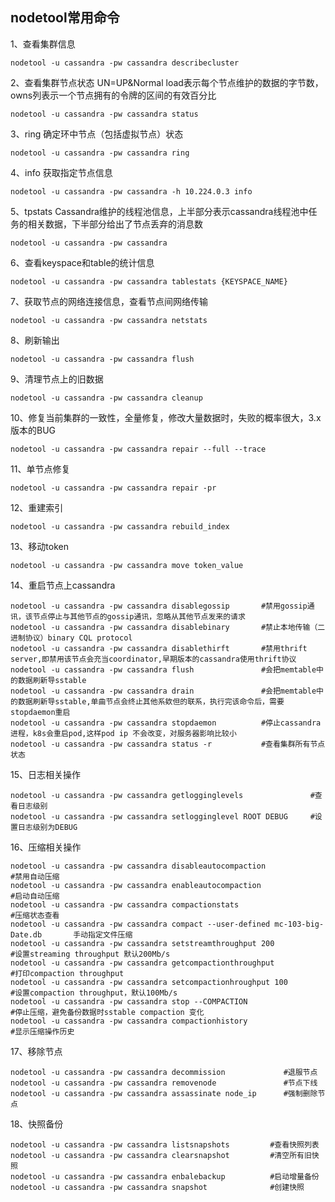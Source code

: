 nodetool常用命令
---

1、查看集群信息
```
nodetool -u cassandra -pw cassandra describecluster
```

2、查看集群节点状态
UN=UP&Normal  load表示每个节点维护的数据的字节数，owns列表示一个节点拥有的令牌的区间的有效百分比
```
nodetool -u cassandra -pw cassandra status
```

3、ring 确定环中节点（包括虚拟节点）状态
```
nodetool -u cassandra -pw cassandra ring
```

4、info 获取指定节点信息
```
nodetool -u cassandra -pw cassandra -h 10.224.0.3 info
```

5、tpstats Cassandra维护的线程池信息，上半部分表示cassandra线程池中任务的相关数据，下半部分给出了节点丢弃的消息数
```
nodetool -u cassandra -pw cassandra
```

6、查看keyspace和table的统计信息
```
nodetool -u cassandra -pw cassandra tablestats {KEYSPACE_NAME}
```

7、获取节点的网络连接信息，查看节点间网络传输
```
nodetool -u cassandra -pw cassandra netstats
```

8、刷新输出
```
nodetool -u cassandra -pw cassandra flush
```

9、清理节点上的旧数据
```
nodetool -u cassandra -pw cassandra cleanup
```

10、修复当前集群的一致性，全量修复，修改大量数据时，失败的概率很大，3.x版本的BUG
```
nodetool -u cassandra -pw cassandra repair --full --trace
```

11、单节点修复
```
nodetool -u cassandra -pw cassandra repair -pr
```

12、重建索引
```
nodetool -u cassandra -pw cassandra rebuild_index
```

13、移动token
```
nodetool -u cassandra -pw cassandra move token_value
```

14、重启节点上cassandra
```
nodetool -u cassandra -pw cassandra disablegossip       #禁用gossip通讯，该节点停止与其他节点的gossip通讯，忽略从其他节点发来的请求
nodetool -u cassandra -pw cassandra disablebinary       #禁止本地传输（二进制协议）binary CQL protocol
nodetool -u cassandra -pw cassandra disablethirft       #禁用thrift server,即禁用该节点会充当coordinator,早期版本的cassandra使用thrift协议
nodetool -u cassandra -pw cassandra flush               #会把memtable中的数据刷新导sstable
nodetool -u cassandra -pw cassandra drain               #会把memtable中的数据刷新导sstable,单曲节点会终止其他系欸但的联系，执行完该命令后，需要stopdaemon重启
nodetool -u cassandra -pw cassandra stopdaemon          #停止cassandra进程，k8s会重启pod,这样pod ip 不会改变，对服务器影响比较小
nodetool -u cassandra -pw cassandra status -r           #查看集群所有节点状态
```

15、日志相关操作
```
nodetool -u cassandra -pw cassandra getlogginglevels               #查看日志级别
nodetool -u cassandra -pw cassandra setlogginglevel ROOT DEBUG     #设置日志级别为DEBUG
```

16、压缩相关操作
```
nodetool -u cassandra -pw cassandra disableautocompaction             #禁用自动压缩
nodetool -u cassandra -pw cassandra enableautocompaction              #启动自动压缩
nodetool -u cassandra -pw cassandra compactionstats                   #压缩状态查看
nodetool -u cassandra -pw cassandra compact --user-defined mc-103-big-Date.db       手动指定文件压缩
nodetool -u cassandra -pw cassandra setstreamthroughput 200           #设置streaming throughput 默认200Mb/s
nodetool -u cassandra -pw cassandra getcompactionthroughput           #打印compaction throughput
nodetool -u cassandra -pw cassandra setcompactionhroughput 100        #设置compaction throughput，默认100Mb/s
nodetool -u cassandra -pw cassandra stop --COMPACTION                 #停止压缩，避免备份数据时sstable compaction 变化
nodetool -u cassandra -pw cassandra compactionhistory                 #显示压缩操作历史
```

17、移除节点
```
nodetool -u cassandra -pw cassandra decommission             #退服节点
nodetool -u cassandra -pw cassandra removenode               #节点下线
nodetool -u cassandra -pw cassandra assassinate node_ip      #强制删除节点
```
18、快照备份
```
nodetool -u cassandra -pw cassandra listsnapshots         #查看快照列表
nodetool -u cassandra -pw cassandra clearsnapshot         #清空所有旧快照
nodetool -u cassandra -pw cassandra enbalebackup          #启动增量备份
nodetool -u cassandra -pw cassandra snapshot              #创建快照
```
